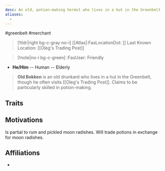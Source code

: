 ```yaml
---
desc: An old, potion-making hermit who lives in a hut in the Greenbelt.
aliases:
  - 
---
```

#greenbelt #merchant
>[!tldr|right bg-c-gray no-i] [[Atlas|:FasLocationDot: ]] Last Known Location: [[Oleg's Trading Post]]

>[!note|no-i bg-c-green] :FasUser: Friendly

- **He/Him** -- Human -- Elderly

>**Old Bokken** is an old drunkard who lives in a hut in the Greenbelt, though he often visits [[Oleg's Trading Post]]. Claims to be particularly skilled in potion-making.

## Traits


## Motivations
Is partial to rum and pickled moon radishes. Will trade potions in exchange for moon radishes.

## Affiliations
- 